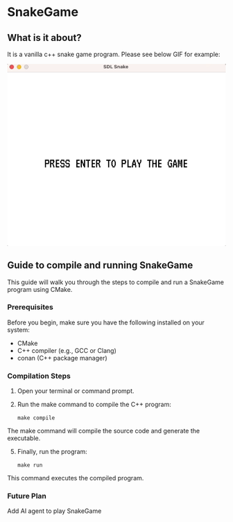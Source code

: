 # SnakeGame

## What is it about?

It is a vanilla c++ snake game program. Please see below GIF for example:

![Alt Text](https://github.com/lersonglim/SnakeGame/blob/main/assets/SnakeGame.gif)

## Guide to compile and running SnakeGame

This guide will walk you through the steps to compile and run a SnakeGame program using CMake.

### Prerequisites

Before you begin, make sure you have the following installed on your system:

- CMake
- C++ compiler (e.g., GCC or Clang)
- conan (C++ package manager)

### Compilation Steps

1. Open your terminal or command prompt.

2. Run the make command to compile the C++ program:

   ```shell
   make compile
   ```

The make command will compile the source code and generate the executable.

5. Finally, run the program:

   ```shell
   make run
   ```

This command executes the compiled program.

### Future Plan

Add AI agent to play SnakeGame
